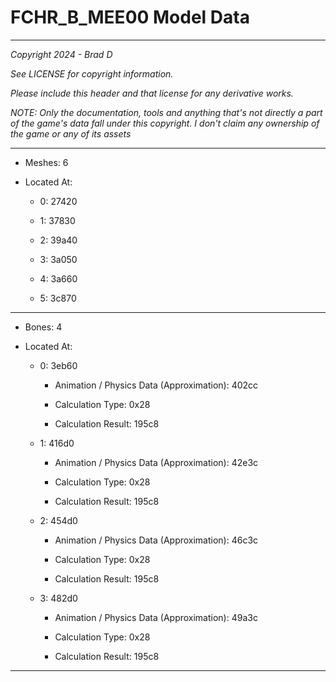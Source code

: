 # FCHR_B_MEE00 Model Data

---

*Copyright 2024 - Brad D*

*See LICENSE for copyright information.*

*Please include this header and that license for any derivative works.*

*NOTE: Only the documentation, tools and anything that's not directly a part of the game's data fall under this copyright. I don't claim any ownership of the game or any of its assets*

---

* Meshes: 6

* Located At:

  * 0: 27420

  * 1: 37830

  * 2: 39a40

  * 3: 3a050

  * 4: 3a660

  * 5: 3c870

---

* Bones: 4

* Located At:

  * 0: 3eb60

    * Animation / Physics Data (Approximation): 402cc

    * Calculation Type: 0x28

    * Calculation Result: 195c8

  * 1: 416d0

    * Animation / Physics Data (Approximation): 42e3c

    * Calculation Type: 0x28

    * Calculation Result: 195c8

  * 2: 454d0

    * Animation / Physics Data (Approximation): 46c3c

    * Calculation Type: 0x28

    * Calculation Result: 195c8

  * 3: 482d0

    * Animation / Physics Data (Approximation): 49a3c

    * Calculation Type: 0x28

    * Calculation Result: 195c8

---

